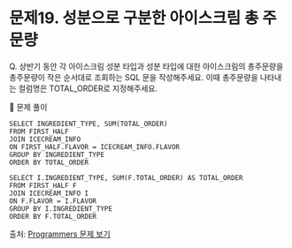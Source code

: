 # 문제19. 성분으로 구분한 아이스크림 총 주문량

Q. 상반기 동안 각 아이스크림 성분 타입과 성분 타입에 대한 아이스크림의 총주문량을 총주문량이 작은 순서대로 조회하는 SQL 문을 작성해주세요. 이때 총주문량을 나타내는 컬럼명은 TOTAL_ORDER로 지정해주세요.

🔑 문제 풀이
```mysql
SELECT INGREDIENT_TYPE, SUM(TOTAL_ORDER) 
FROM FIRST_HALF
JOIN ICECREAM_INFO
ON FIRST_HALF.FLAVOR = ICECREAM_INFO.FLAVOR
GROUP BY INGREDIENT_TYPE
ORDER BY TOTAL_ORDER
```

```mysql
SELECT I.INGREDIENT_TYPE, SUM(F.TOTAL_ORDER) AS TOTAL_ORDER
FROM FIRST_HALF F
JOIN ICECREAM_INFO I
ON F.FLAVOR = I.FLAVOR
GROUP BY I.INGREDIENT_TYPE
ORDER BY F.TOTAL_ORDER
```

출처: [Programmers 문제 보기](https://school.programmers.co.kr/learn/courses/30/lessons/144854)
